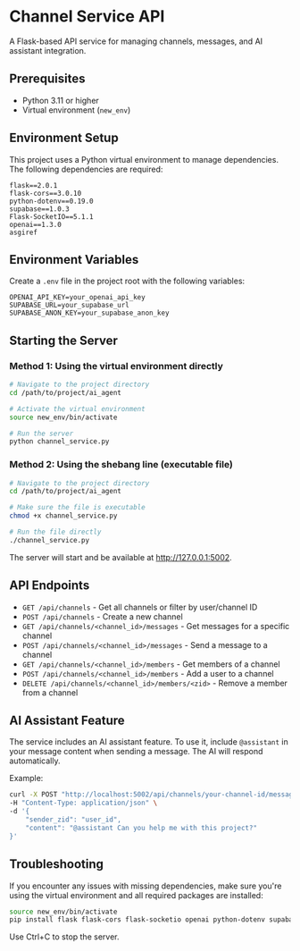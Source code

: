 # Channel Service API

A Flask-based API service for managing channels, messages, and AI assistant integration.

## Prerequisites

- Python 3.11 or higher
- Virtual environment (`new_env`)

## Environment Setup

This project uses a Python virtual environment to manage dependencies. The following dependencies are required:

```
flask==2.0.1
flask-cors==3.0.10
python-dotenv==0.19.0
supabase==1.0.3
Flask-SocketIO==5.1.1
openai==1.3.0
asgiref
```

## Environment Variables

Create a `.env` file in the project root with the following variables:

```
OPENAI_API_KEY=your_openai_api_key
SUPABASE_URL=your_supabase_url
SUPABASE_ANON_KEY=your_supabase_anon_key
```

## Starting the Server

### Method 1: Using the virtual environment directly

```bash
# Navigate to the project directory
cd /path/to/project/ai_agent

# Activate the virtual environment
source new_env/bin/activate

# Run the server
python channel_service.py
```

### Method 2: Using the shebang line (executable file)

```bash
# Navigate to the project directory
cd /path/to/project/ai_agent

# Make sure the file is executable
chmod +x channel_service.py

# Run the file directly
./channel_service.py
```

The server will start and be available at http://127.0.0.1:5002.

## API Endpoints

- `GET /api/channels` - Get all channels or filter by user/channel ID
- `POST /api/channels` - Create a new channel
- `GET /api/channels/<channel_id>/messages` - Get messages for a specific channel
- `POST /api/channels/<channel_id>/messages` - Send a message to a channel
- `GET /api/channels/<channel_id>/members` - Get members of a channel
- `POST /api/channels/<channel_id>/members` - Add a user to a channel
- `DELETE /api/channels/<channel_id>/members/<zid>` - Remove a member from a channel

## AI Assistant Feature

The service includes an AI assistant feature. To use it, include `@assistant` in your message content when sending a message. The AI will respond automatically.

Example:
```bash
curl -X POST "http://localhost:5002/api/channels/your-channel-id/messages" \
-H "Content-Type: application/json" \
-d '{
    "sender_zid": "user_id",
    "content": "@assistant Can you help me with this project?"
}'
```

## Troubleshooting

If you encounter any issues with missing dependencies, make sure you're using the virtual environment and all required packages are installed:

```bash
source new_env/bin/activate
pip install flask flask-cors flask-socketio openai python-dotenv supabase asgiref
```

Use Ctrl+C to stop the server.